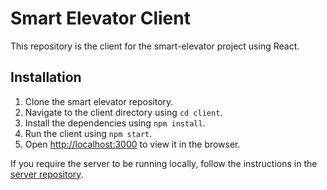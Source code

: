# Smart Elevator Client

This repository is the client for the smart-elevator project using React.

## Installation

1. Clone the smart elevator repository.
2. Navigate to the client directory using `cd client`.
3. Install the dependencies using `npm install`.
4. Run the client using `npm start`.
5. Open [http://localhost:3000](http://localhost:3000) to view it in the browser.

If you require the server to be running locally, follow the instructions in the [server repository](../server/README.md).
